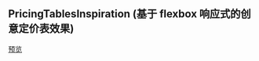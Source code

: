 ## PricingTablesInspiration (基于 flexbox 响应式的创意定价表效果)

[预览](https://f2ex.github.io/Frontend-Library/packages/PricingTablesInspiration/)
